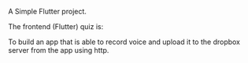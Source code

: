A Simple Flutter project.

The frontend (Flutter) quiz is:

To build an app that is able to record voice and upload it to the dropbox server from the app using http.
